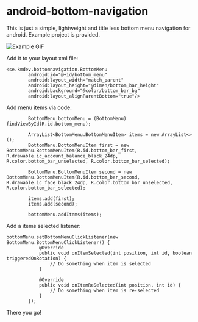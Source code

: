 # android-bottom-navigation
This is just a simple, lightweight and title less bottom menu navigation for android. Example project is provided.

![Example GIF](http://kmdev.se/android-bottom-navigation/example.gif)

Add it to your layout xml file:

```
<se.kmdev.bottomnavigation.BottomMenu
        android:id="@+id/bottom_menu"
        android:layout_width="match_parent"
        android:layout_height="@dimen/bottom_bar_height"
        android:background="@color/bottom_bar_bg"
        android:layout_alignParentBottom="true"/>
```

Add menu items via code:

```
        BottomMenu bottomMenu = (BottomMenu) findViewById(R.id.bottom_menu);

        ArrayList<BottomMenu.BottomMenuItem> items = new ArrayList<>();
        BottomMenu.BottomMenuItem first = new BottomMenu.BottomMenuItem(R.id.bottom_bar_first, R.drawable.ic_account_balance_black_24dp, R.color.bottom_bar_unselected, R.color.bottom_bar_selected);
        
        BottomMenu.BottomMenuItem second = new BottomMenu.BottomMenuItem(R.id.bottom_bar_second, R.drawable.ic_face_black_24dp, R.color.bottom_bar_unselected, R.color.bottom_bar_selected);

        items.add(first);
        items.add(second);

        bottomMenu.addItems(items);
```

Add a items selected listener:
```
bottomMenu.setBottomMenuClickListener(new BottomMenu.BottomMenuClickListener() {
            @Override
            public void onItemSelected(int position, int id, boolean triggeredOnRotation) {
                // Do something when item is selected
            }

            @Override
            public void onItemReSelected(int position, int id) {
                // Do something when item is re-selected
            }
        });
```

There you go!
